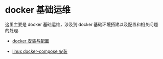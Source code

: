 # docker 基础运维

这里主要是 docker 基础运维，涉及到 docker 基础环境搭建以及配置和相关问题的处理.

- [docker 安装与配置](docker/linux_docker_installed.md)

- [linux docker-compose 安装](docker/linux_docker_compose_installed.md)
